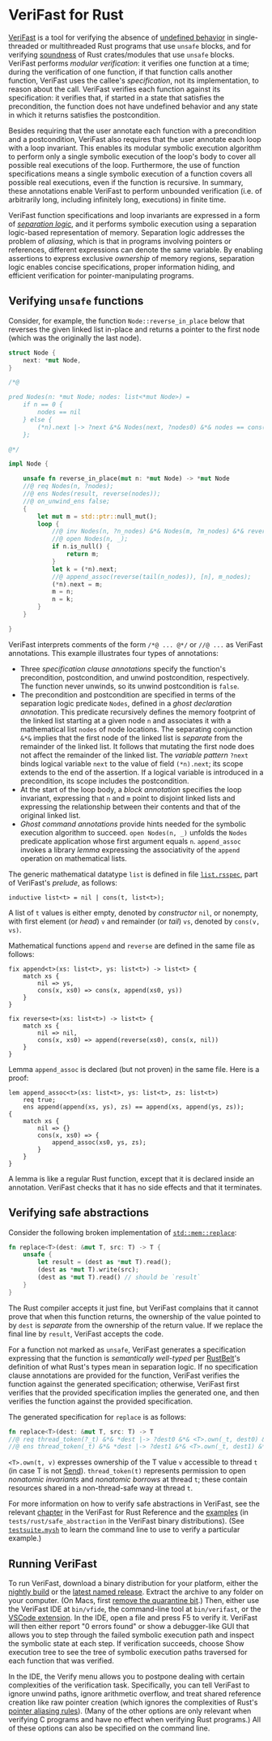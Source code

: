 # VeriFast for Rust

[VeriFast](https://github.com/verifast/verifast) is a tool for verifying the
absence of [undefined
behavior](https://doc.rust-lang.org/reference/behavior-considered-undefined.html)
in single-threaded or multithreaded Rust programs that use `unsafe` blocks, and
for verifying
[soundness](https://doc.rust-lang.org/nomicon/working-with-unsafe.html) of Rust
crates/modules that use `unsafe` blocks. VeriFast performs *modular
verification*: it verifies one function at a time; during the verification of
one function, if that function calls another function, VeriFast uses the
callee's *specification*, not its implementation, to reason about the call.
VeriFast verifies each function against its specification: it verifies that, if
started in a state that satisfies the precondition, the function does not have
undefined behavior and any state in which it returns satisfies the
postcondition.

Besides requiring that the user annotate each function with a precondition and
a postcondition, VeriFast also requires that the user annotate each loop with a
loop invariant. This enables its modular symbolic execution algorithm to
perform only a single symbolic execution of the loop's body to cover all
possible real executions of the loop. Furthermore, the use of function
specifications means a single symbolic execution of a function covers all
possible real executions, even if the function is recursive. In summary, these
annotations enable VeriFast to perform unbounded verification (i.e. of
arbitrarily long, including infinitely long, executions) in finite time.

VeriFast function specifications and loop invariants are expressed in a form of
[*separation logic*](https://en.wikipedia.org/wiki/Separation_logic), and it
performs symbolic execution using a separation logic-based representation of
memory. Separation logic addresses the problem of *aliasing*, which is that in
programs involving pointers or references, different expressions can denote the
same variable. By enabling assertions to express exclusive *ownership* of
memory regions, separation logic enables concise specifications, proper
information hiding, and efficient verification for pointer-manipulating
programs.

## Verifying `unsafe` functions

Consider, for example, the function `Node::reverse_in_place` below that reverses the
given linked list in-place and returns a pointer to the first node (which
was the originally the last node).

```rust
struct Node {
    next: *mut Node,
}

/*@

pred Nodes(n: *mut Node; nodes: list<*mut Node>) =
    if n == 0 {
        nodes == nil
    } else {
        (*n).next |-> ?next &*& Nodes(next, ?nodes0) &*& nodes == cons(n, nodes0)
    };

@*/

impl Node {

    unsafe fn reverse_in_place(mut n: *mut Node) -> *mut Node
    //@ req Nodes(n, ?nodes);
    //@ ens Nodes(result, reverse(nodes));
    //@ on_unwind_ens false;
    {
        let mut m = std::ptr::null_mut();
        loop {
            //@ inv Nodes(n, ?n_nodes) &*& Nodes(m, ?m_nodes) &*& reverse(nodes) == append(reverse(n_nodes), m_nodes);
            //@ open Nodes(n, _);
            if n.is_null() {
                return m;
            }
            let k = (*n).next;
            //@ append_assoc(reverse(tail(n_nodes)), [n], m_nodes);
            (*n).next = m;
            m = n;
            n = k;
        }
    }

}
```

VeriFast interprets comments of the form `/*@ ... @*/` or `//@ ...` as VeriFast annotations. This example illustrates four types of annotations:
- Three *specification clause annotations* specify the function's precondition, postcondition, and unwind postcondition, respectively. The function never unwinds, so its
  unwind postcondition is `false`.
- The precondition and postcondition are specified in terms of the separation logic predicate `Nodes`, defined in a *ghost declaration annotation*. This predicate
  recursively defines the memory footprint of the linked list starting at a given node `n` and associates it with a mathematical list `nodes` of node locations.
  The separating conjunction `&*&` implies that the first node of the linked list is *separate* from the remainder of the linked list. It follows that mutating the first node does not affect
  the remainder of the linked list. The *variable pattern* `?next` binds logical variable `next` to the value of field `(*n).next`; its scope extends to the end of the assertion.
  If a logical variable is introduced in a precondition, its scope includes the postcondition.
- At the start of the loop body, a *block annotation* specifies the loop invariant, expressing that `n` and `m` point to disjoint linked lists and expressing the relationship between their contents and that of the original linked list.
- *Ghost command annotations* provide hints needed for the symbolic execution algorithm to succeed. `open Nodes(n, _)` unfolds the `Nodes` predicate application whose first argument equals `n`. `append_assoc` invokes a library *lemma* expressing the associativity of the `append` operation on mathematical lists.

The generic mathematical datatype `list` is defined in file [`list.rsspec`](https://github.com/verifast/verifast/blob/master/bin/rust/list.rsspec), part of VeriFast's *prelude*, as follows:
```
inductive list<t> = nil | cons(t, list<t>);
```
A list of `t` values is either empty, denoted by *constructor* `nil`, or nonempty, with first element (or *head*) `v` and remainder (or *tail*) `vs`, denoted by `cons(v, vs)`.

Mathematical functions `append` and `reverse` are defined in the same file as follows:
```
fix append<t>(xs: list<t>, ys: list<t>) -> list<t> {
    match xs {
        nil => ys,
        cons(x, xs0) => cons(x, append(xs0, ys))
    }
}

fix reverse<t>(xs: list<t>) -> list<t> {
    match xs {
        nil => nil,
        cons(x, xs0) => append(reverse(xs0), cons(x, nil))
    }
}
```
Lemma `append_assoc` is declared (but not proven) in the same file. Here is a proof:
```
lem append_assoc<t>(xs: list<t>, ys: list<t>, zs: list<t>)
    req true;
    ens append(append(xs, ys), zs) == append(xs, append(ys, zs));
{
    match xs {
        nil => {}
        cons(x, xs0) => {
            append_assoc(xs0, ys, zs);
        }
    }
}
```
A lemma is like a regular Rust function, except that it is declared inside an annotation. VeriFast checks that it has no side effects and that it terminates.

## Verifying safe abstractions

Consider the following broken implementation of [`std::mem::replace`](https://doc.rust-lang.org/std/mem/fn.replace.html):
```rust
fn replace<T>(dest: &mut T, src: T) -> T {
    unsafe {
        let result = (dest as *mut T).read();
        (dest as *mut T).write(src);
        (dest as *mut T).read() // should be `result`
    }
}
```
The Rust compiler accepts it just fine, but VeriFast complains that it cannot prove that when this function returns, the ownership of the value pointed to by `dest` is *separate* from the ownership of the return value. If we replace the final line by `result`, VeriFast accepts the code.

For a function not marked as `unsafe`, VeriFast generates a specification expressing that the function is *semantically well-typed* per [RustBelt](https://research.ralfj.de/thesis.html)'s definition of what Rust's types mean in separation logic. If no specification clause annotations are provided for the function, VeriFast verifies the function against the generated specification; otherwise, VeriFast first verifies that the provided specification implies the generated one, and then verifies the function against the provided specification.

The generated specification for `replace` is as follows:
```rust
fn replace<T>(dest: &mut T, src: T) -> T
//@ req thread_token(?_t) &*& *dest |-> ?dest0 &*& <T>.own(_t, dest0) &*& <T>.own(_t, src) &*& _t == currentThread;
//@ ens thread_token(_t) &*& *dest |-> ?dest1 &*& <T>.own(_t, dest1) &*& <T>.own(_t, result);
```
`<T>.own(t, v)` expresses ownership of the T value `v` accessible to thread `t` (in case T is not [Send](https://doc.rust-lang.org/nomicon/send-and-sync.html)).
`thread_token(t)` represents permission to open *nonatomic invariants* and *nonatomic borrows* at thread `t`; these contain resources shared in a non-thread-safe way at thread `t`.

For more information on how to verify safe abstractions in VeriFast, see the relevant [chapter](https://verifast.github.io/verifast/rust-reference/non-unsafe-funcs.html) in the VeriFast for Rust Reference and the [examples](https://github.com/verifast/verifast/tree/master/tests/rust/safe_abstraction) (in `tests/rust/safe_abstraction` in the VeriFast binary distributions). (See [`testsuite.mysh`](https://github.com/verifast/verifast/blob/master/tests/rust/testsuite.mysh) to learn the command line to use to verify a particular example.)

## Running VeriFast

To run VeriFast, download a binary distribution for your platform, either the
[nightly build](https://github.com/verifast/verifast/releases/tag/nightly) or
the [latest named
release](https://github.com/verifast/verifast/releases/latest). Extract the
archive to any folder on your computer. (On Macs, first [remove the quarantine
bit](https://github.com/verifast/verifast?tab=readme-ov-file#binaries).) Then,
either use the VeriFast IDE at `bin/vfide`, the command-line tool at
`bin/verifast`, or the [VSCode
extension](https://marketplace.visualstudio.com/items?itemName=VeriFast.verifast).
In the IDE, open a file and press F5 to verify it. VeriFast will then either
report "0 errors found" or show a debugger-like GUI that allows you to step
through the failed symbolic execution path and inspect the symbolic state at
each step. If verification succeeds, choose Show execution tree to see the tree
of symbolic execution paths traversed for each function that was verified.

In the IDE, the Verify menu allows you to postpone dealing with certain
complexities of the verification task. Specifically, you can tell VeriFast to
ignore unwind paths, ignore arithmetic overflow, and treat shared reference
creation like raw pointer creation (which ignores the complexities of Rust's
[pointer aliasing
rules](https://marketplace.visualstudio.com/items?itemName=VeriFast.verifast)).
(Many of the other options are only relevant when verifying C programs and have
no effect when verifying Rust programs.) All of these options can also be
specified on the command line.
